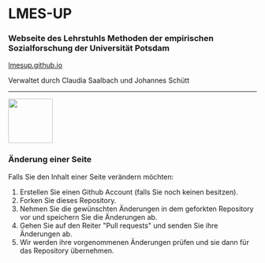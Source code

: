 # LMES-UP

### Webseite des Lehrstuhls Methoden der empirischen Sozialforschung der Universität Potsdam

[lmesup.github.io](https://lmesup.github.io)

Verwaltet durch Claudia Saalbach und Johannes Schütt

---
<img src="https://www.uni-potsdam.de/typo3conf01/ext/up_template/Resources/Public/Images/logos/up_logo_university_2.png" width="90" />
<br/>

### Änderung einer Seite

Falls Sie den Inhalt einer Seite verändern möchten:

1. Erstellen Sie einen Github Account (falls Sie noch keinen besitzen).
2. Forken Sie dieses Repository.
3. Nehmen Sie die gewünschten Änderungen in dem geforkten Repository vor und speichern Sie die Änderungen ab.
4. Gehen Sie auf den Reiter "Pull requests" und senden Sie ihre Änderungen ab.
5. Wir werden ihre vorgenommenen Änderungen prüfen und sie dann für das Repository übernehmen.
